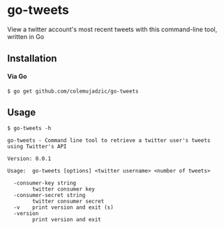 # go-tweets
View a twitter account's most recent tweets with this command-line tool, written in Go

## Installation

#### Via Go

```console
$ go get github.com/colemujadzic/go-tweets
```

## Usage

```console
$ go-tweets -h

go-tweets - Command line tool to retrieve a twitter user's tweets using Twitter's API

Version: 0.0.1

Usage:  go-tweets [options] <twitter username> <number of tweets>

  -consumer-key string
        twitter consumer key
  -consumer-secret string
        twitter consumer secret
  -v    print version and exit (s)
  -version
        print version and exit
```
